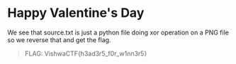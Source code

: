 # Happy Valentine's Day

We see that source.txt is just a python file doing xor operation on a PNG file so we reverse that and get the flag.

>FLAG: VishwaCTF{h3ad3r5_f0r_w1nn3r5}
